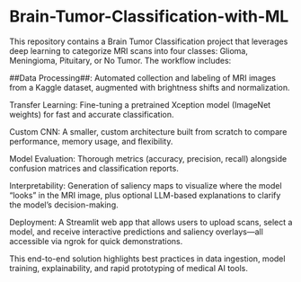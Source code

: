 # Brain-Tumor-Classification-with-ML
This repository contains a Brain Tumor Classification project that leverages deep learning to categorize MRI scans into four classes: Glioma, Meningioma, Pituitary, or No Tumor. The workflow includes:

##Data Processing##: Automated collection and labeling of MRI images from a Kaggle dataset, augmented with brightness shifts and normalization.

Transfer Learning: Fine-tuning a pretrained Xception model (ImageNet weights) for fast and accurate classification.

Custom CNN: A smaller, custom architecture built from scratch to compare performance, memory usage, and flexibility.

Model Evaluation: Thorough metrics (accuracy, precision, recall) alongside confusion matrices and classification reports.

Interpretability: Generation of saliency maps to visualize where the model “looks” in the MRI image, plus optional LLM-based explanations to clarify the model’s decision-making.

Deployment: A Streamlit web app that allows users to upload scans, select a model, and receive interactive predictions and saliency overlays—all accessible via ngrok for quick demonstrations.

This end-to-end solution highlights best practices in data ingestion, model training, explainability, and rapid prototyping of medical AI tools.
